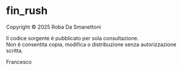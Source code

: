 # fin_rush

Copyright © 2025 Roba Da Smanettoni

Il codice sorgente è pubblicato per sola consultazione.  
Non è consentita copia, modifica o distribuzione senza autorizzazione scritta.

Francesco
